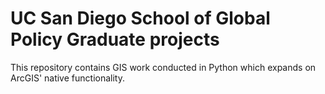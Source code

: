 # UC San Diego School of Global Policy Graduate projects


This repository contains GIS work conducted in Python which expands on ArcGIS' native functionality. 
